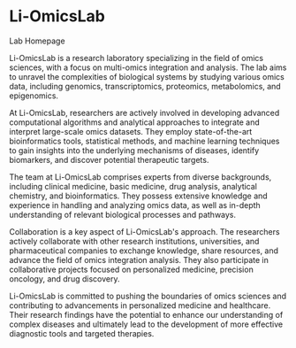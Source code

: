 # Li-OmicsLab
 Lab Homepage



Li-OmicsLab is a research laboratory specializing in the field of omics sciences, with a focus on multi-omics integration and analysis. The lab aims to unravel the complexities of biological systems by studying various omics data, including genomics, transcriptomics, proteomics, metabolomics, and epigenomics.

At Li-OmicsLab, researchers are actively involved in developing advanced computational algorithms and analytical approaches to integrate and interpret large-scale omics datasets. They employ state-of-the-art bioinformatics tools, statistical methods, and machine learning techniques to gain insights into the underlying mechanisms of diseases, identify biomarkers, and discover potential therapeutic targets.

The team at Li-OmicsLab comprises experts from diverse backgrounds, including clinical medicine, basic medicine, drug analysis, analytical chemistry, and bioinformatics. They possess extensive knowledge and experience in handling and analyzing omics data, as well as in-depth understanding of relevant biological processes and pathways.

Collaboration is a key aspect of Li-OmicsLab's approach. The researchers actively collaborate with other research institutions, universities, and pharmaceutical companies to exchange knowledge, share resources, and advance the field of omics integration analysis. They also participate in collaborative projects focused on personalized medicine, precision oncology, and drug discovery.

Li-OmicsLab is committed to pushing the boundaries of omics sciences and contributing to advancements in personalized medicine and healthcare. Their research findings have the potential to enhance our understanding of complex diseases and ultimately lead to the development of more effective diagnostic tools and targeted therapies.
